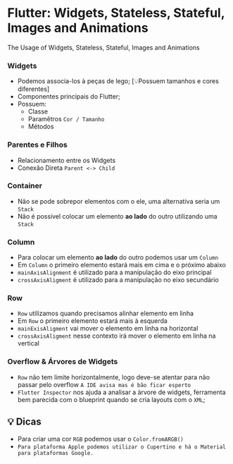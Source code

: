 # Flutter: Widgets, Stateless, Stateful, Images and Animations

The Usage of Widgets, Stateless, Stateful, Images and Animations


### Widgets

- Podemos associa-los à peças de lego; [💡Possuem tamanhos e cores diferentes]
- Componentes principais do Flutter;
- Possuem:
  - Classe
  - Paramêtros `Cor / Tamanho`
  - Métodos

### Parentes e Filhos

- Relacionamento entre os Widgets
- Conexão Direta ` Parent <-> Child `

### Container

- Não se pode sobrepor elementos com o ele, uma alternativa seria um `Stack`
- Não é possivel colocar um elemento **ao lado** do outro utilizando uma `Stack`

### Column 

- Para colocar um elemento **ao lado** do outro podemos usar um `Column`
- Em `Column` o primeiro elemento estará mais em cima e o próximo abaixo
- `mainAxisAlignment` é utilizado para a manipulação do eixo principal
- `crossAxisAligment` é utilizado para a manipulação no eixo secundário

### Row

- `Row` utilizamos quando precisamos alinhar elemento em linha
- Em `Row` o primeiro elemento estará mais à esquerda
- `mainExisAligment` vai mover o elemento em linha na horizontal
- `crossAxisAligment` nesse contexto irá mover o elemento em linha na vertical

### Overflow & Árvores de Widgets

- `Row` não tem limite horizontalmente, logo deve-se atentar para não passar pelo overflow 
`A IDE avisa mas é bão ficar esperto`
- `Flutter Inspector` nos ajuda a analisar a àrvore de widgets, ferramenta bem parecida com o blueprint quando se cria layouts com o `XML`;

## 💡 Dicas
- Para criar uma cor `RGB` podemos usar o `Color.fromARGB()`
- `Para plataforma Apple podemos utilizar o Cupertino e há o Material para plataformas Google. `